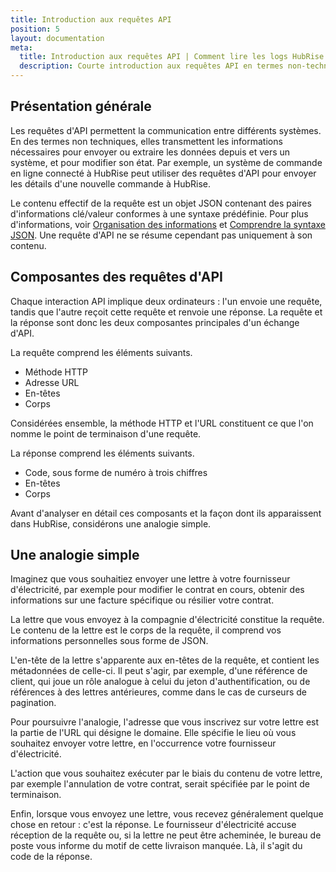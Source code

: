 ```yaml
---
title: Introduction aux requêtes API
position: 5
layout: documentation
meta:
  title: Introduction aux requêtes API | Comment lire les logs HubRise
  description: Courte introduction aux requêtes API en termes non-techniques afin de mieux comprendre les requêtes HubRise.
---
```


## Présentation générale

Les requêtes d'API permettent la communication entre différents systèmes. En des termes non techniques, elles transmettent les informations nécessaires pour envoyer ou extraire les données depuis et vers un système, et pour modifier son état. Par exemple, un système de commande en ligne connecté à HubRise peut utiliser des requêtes d'API pour envoyer les détails d'une nouvelle commande à HubRise.

Le contenu effectif de la requête est un objet JSON contenant des paires d'informations clé/valeur conformes à une syntaxe prédéfinie. Pour plus d'informations, voir [Organisation des informations](/docs/hubrise-logs/organisation-informations) et [Comprendre la syntaxe JSON](/docs/hubrise-logs/comprendre-syntaxe-json). Une requête d'API ne se résume cependant pas uniquement à son contenu.

## Composantes des requêtes d'API

Chaque interaction API implique deux ordinateurs : l'un envoie une requête, tandis que l'autre reçoit cette requête et renvoie une réponse. La requête et la réponse sont donc les deux composantes principales d'un échange d'API.

La requête comprend les éléments suivants.

- Méthode HTTP
- Adresse URL
- En-têtes
- Corps

Considérées ensemble, la méthode HTTP et l'URL constituent ce que l'on nomme le point de terminaison d'une requête.

La réponse comprend les éléments suivants.

- Code, sous forme de numéro à trois chiffres
- En-têtes
- Corps

Avant d'analyser en détail ces composants et la façon dont ils apparaissent dans HubRise, considérons une analogie simple.

## Une analogie simple

Imaginez que vous souhaitiez envoyer une lettre à votre fournisseur d'électricité, par exemple pour modifier le contrat en cours, obtenir des informations sur une facture spécifique ou résilier votre contrat.

La lettre que vous envoyez à la compagnie d'électricité constitue la requête. Le contenu de la lettre est le corps de la requête, il comprend vos informations personnelles sous forme de JSON.

L'en-tête de la lettre s'apparente aux en-têtes de la requête, et contient les métadonnées de celle-ci. Il peut s'agir, par exemple, d'une référence de client, qui joue un rôle analogue à celui du jeton d'authentification, ou de références à des lettres antérieures, comme dans le cas de curseurs de pagination.

Pour poursuivre l'analogie, l'adresse que vous inscrivez sur votre lettre est la partie de l'URL qui désigne le domaine. Elle spécifie le lieu où vous souhaitez envoyer votre lettre, en l'occurrence votre fournisseur d'électricité.

L'action que vous souhaitez exécuter par le biais du contenu de votre lettre, par exemple l'annulation de votre contrat, serait spécifiée par le point de terminaison.

Enfin, lorsque vous envoyez une lettre, vous recevez généralement quelque chose en retour : c'est la réponse. Le fournisseur d'électricité accuse réception de la requête ou, si la lettre ne peut être acheminée, le bureau de poste vous informe du motif de cette livraison manquée. Là, il s'agit du code de la réponse.
